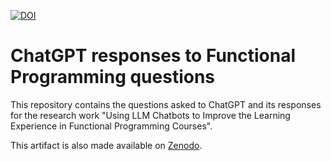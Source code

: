 [![DOI](https://zenodo.org/badge/750292084.svg)](https://zenodo.org/doi/10.5281/zenodo.10590830)

# ChatGPT responses to Functional Programming questions

This repository contains the questions asked to ChatGPT and its responses for the research work "Using LLM Chatbots to Improve the Learning Experience in Functional Programming Courses".

This artifact is also made available on [Zenodo](https://zenodo.org/doi/10.5281/zenodo.10590830).
